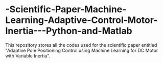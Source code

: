 # -Scientific-Paper-Machine-Learning-Adaptive-Control-Motor-Inertia---Python-and-Matlab
This repository stores all the codes used for the scientific paper entitled "Adaptive Pole Positioning Control using Machine Learning for DC Motor with Variable Inertia".
